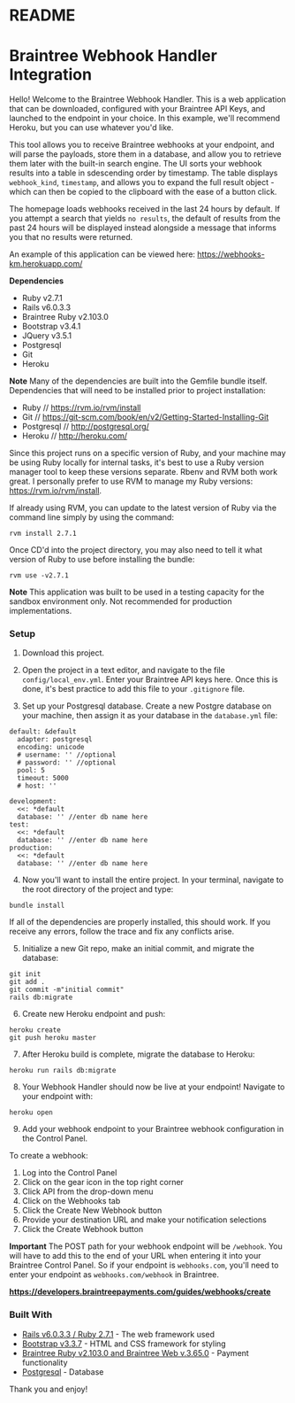 # README

# Braintree Webhook Handler Integration

Hello! Welcome to the Braintree Webhook Handler. This is a web application that can be downloaded, configured with your Braintree API Keys, and launched to the endpoint in your choice. In this example, we'll recommend Heroku, but you can use whatever you'd like.

This tool allows you to receive Braintree webhooks at your endpoint, and will parse the payloads, store them in a database, and allow you to retrieve them later with the built-in search engine. The UI sorts your webhook results into a table in  sdescending order by timestamp. The table displays `webhook_kind`, `timestamp`, and allows you to expand the full result object - which can then be copied to the clipboard with the ease of a button click.

The homepage loads webhooks received in the last 24 hours by default. If you attempt a search that yields `no results`, the default of results from the past 24 hours will be displayed instead alongside a message that informs you that no results were returned.

An example of this application can be viewed here: https://webhooks-km.herokuapp.com/

**Dependencies**
* Ruby v2.7.1
* Rails v6.0.3.3
* Braintree Ruby v2.103.0
* Bootstrap v3.4.1
* JQuery v3.5.1
* Postgresql
* Git
* Heroku

**Note**
Many of the dependencies are built into the Gemfile bundle itself. Dependencies that will need to be installed prior to project installation:

* Ruby // https://rvm.io/rvm/install
* Git // https://git-scm.com/book/en/v2/Getting-Started-Installing-Git
* Postgresql // http://postgresql.org/
* Heroku // http://heroku.com/

Since this project runs on a specific version of Ruby, and your machine may be using Ruby locally for internal tasks, it's best to use a Ruby version manager tool to keep these versions separate. Rbenv and RVM both work great. I personally prefer to use RVM to manage my Ruby versions: https://rvm.io/rvm/install.

If already using RVM, you can update to the latest version of Ruby via the command line simply by using the command:

```
rvm install 2.7.1
```
Once CD'd into the project directory, you may also need to tell it what version of Ruby to use before installing the bundle:

```
rvm use -v2.7.1
```

**Note**
This application was built to be used in a testing capacity for the sandbox environment only. Not recommended for production implementations.

### Setup

1. Download this project.

2. Open the project in a text editor, and navigate to the file `config/local_env.yml`. Enter your Braintree API keys here. Once this is done, it's best practice to add this file to your `.gitignore` file.

3. Set up your Postgresql database. Create a new Postgre database on your machine, then assign it as your database in the `database.yml` file:

```
default: &default
  adapter: postgresql
  encoding: unicode
  # username: '' //optional
  # password: '' //optional
  pool: 5
  timeout: 5000
  # host: ''

development:
  <<: *default
  database: '' //enter db name here
test:
  <<: *default
  database: '' //enter db name here
production:
  <<: *default
  database: '' //enter db name here
```

4. Now you'll want to install the entire project. In your terminal, navigate to the root directory of the project and type:
```
bundle install
```

If all of the dependencies are properly installed, this should work. If you receive any errors, follow the trace and fix any conflicts arise.

5. Initialize a new Git repo, make an initial commit, and migrate the database:

```
git init
git add .
git commit -m"initial commit"
rails db:migrate
```

6. Create new Heroku endpoint and push:

```
heroku create
git push heroku master
```

7. After Heroku build is complete, migrate the database to Heroku:

```
heroku run rails db:migrate
```

8. Your Webhook Handler should now be live at your endpoint! Navigate to your endpoint with:

```
heroku open
```

9. Add your webhook endpoint to your Braintree webhook configuration in the Control Panel.

To create a webhook:
  1. Log into the Control Panel
  2. Click on the gear icon in the top right corner
  3. Click API from the drop-down menu
  4. Click on the Webhooks tab
  5. Click the Create New Webhook button
  6. Provide your destination URL and make your notification selections
  7. Click the Create Webhook button

**Important**
The POST path for your webhook endpoint will be `/webhook`. You will have to add this to the end of your URL when entering it into your Braintree Control Panel. So if your endpoint is `webhooks.com`, you'll need to enter your endpoint as `webhooks.com/webhook` in Braintree.

**https://developers.braintreepayments.com/guides/webhooks/create**

### Built With

* [Rails v6.0.3.3 / Ruby 2.7.1](http://rubyonrails.org/) - The web framework used
* [Bootstrap v3.3.7](https://getbootstrap.com/) - HTML and CSS framework for styling
* [Braintree Ruby v2.103.0 and Braintree Web v.3.65.0](https://braintreepayments.com) - Payment functionality
* [Postgresql](http://postgresql.org/) - Database

Thank you and enjoy!
